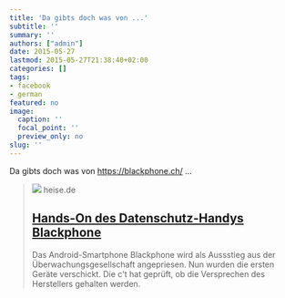 ```yaml
---
title: 'Da gibts doch was von ...'
subtitle: ''
summary: ''
authors: ["admin"]
date: 2015-05-27
lastmod: 2015-05-27T21:38:40+02:00
categories: []
tags:
- facebook
- german
featured: no
image:
  caption: ''
  focal_point: ''
  preview_only: no
slug: ''
---
```

Da gibts doch was von https://blackphone.ch/ ...
> [![](https://heise.cloudimg.io/bound/1200x1200/q85.png-lossy-85.webp-lossy-85.foil1/_www-heise-de_/ct/icons/ct_facebook_social_graph.png)](http://www.heise.de/ct/artikel/Hands-On-des-Datenschutz-Handys-Blackphone-2249313.html)
> heise.de
> ## [Hands-On des Datenschutz-Handys Blackphone](http://www.heise.de/ct/artikel/Hands-On-des-Datenschutz-Handys-Blackphone-2249313.html)
>
>Das Android-Smartphone Blackphone wird als Aussstieg aus der Überwachungsgesellschaft angepriesen. Nun wurden die ersten Geräte verschickt. Die c't hat geprüft, ob die Versprechen des Herstellers gehalten werden.


